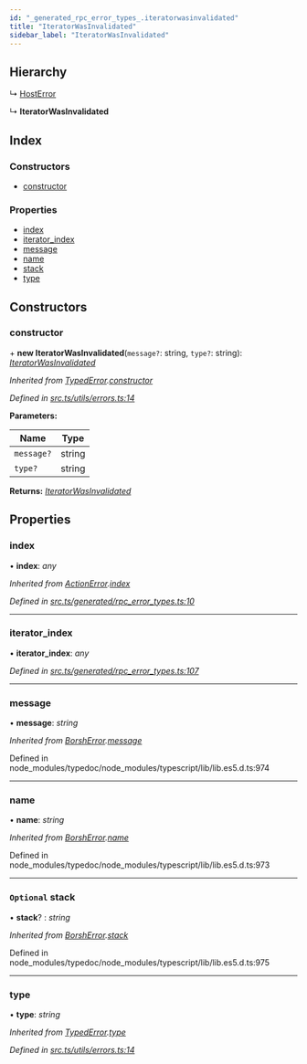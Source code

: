 ```yaml
---
id: "_generated_rpc_error_types_.iteratorwasinvalidated"
title: "IteratorWasInvalidated"
sidebar_label: "IteratorWasInvalidated"
---
```


## Hierarchy

  ↳ [HostError](_generated_rpc_error_types_.hosterror.md)

  ↳ **IteratorWasInvalidated**

## Index

### Constructors

* [constructor](_generated_rpc_error_types_.iteratorwasinvalidated.md#constructor)

### Properties

* [index](_generated_rpc_error_types_.iteratorwasinvalidated.md#index)
* [iterator_index](_generated_rpc_error_types_.iteratorwasinvalidated.md#iterator_index)
* [message](_generated_rpc_error_types_.iteratorwasinvalidated.md#message)
* [name](_generated_rpc_error_types_.iteratorwasinvalidated.md#name)
* [stack](_generated_rpc_error_types_.iteratorwasinvalidated.md#optional-stack)
* [type](_generated_rpc_error_types_.iteratorwasinvalidated.md#type)

## Constructors

###  constructor

\+ **new IteratorWasInvalidated**(`message?`: string, `type?`: string): *[IteratorWasInvalidated](_generated_rpc_error_types_.iteratorwasinvalidated.md)*

*Inherited from [TypedError](_utils_errors_.typederror.md).[constructor](_utils_errors_.typederror.md#constructor)*

*Defined in [src.ts/utils/errors.ts:14](https://github.com/nearprotocol/nearlib/blob/de49029/src.ts/utils/errors.ts#L14)*

**Parameters:**

Name | Type |
------ | ------ |
`message?` | string |
`type?` | string |

**Returns:** *[IteratorWasInvalidated](_generated_rpc_error_types_.iteratorwasinvalidated.md)*

## Properties

###  index

• **index**: *any*

*Inherited from [ActionError](_generated_rpc_error_types_.actionerror.md).[index](_generated_rpc_error_types_.actionerror.md#index)*

*Defined in [src.ts/generated/rpc_error_types.ts:10](https://github.com/nearprotocol/nearlib/blob/de49029/src.ts/generated/rpc_error_types.ts#L10)*

___

###  iterator_index

• **iterator_index**: *any*

*Defined in [src.ts/generated/rpc_error_types.ts:107](https://github.com/nearprotocol/nearlib/blob/de49029/src.ts/generated/rpc_error_types.ts#L107)*

___

###  message

• **message**: *string*

*Inherited from [BorshError](_utils_serialize_.borsherror.md).[message](_utils_serialize_.borsherror.md#message)*

Defined in node_modules/typedoc/node_modules/typescript/lib/lib.es5.d.ts:974

___

###  name

• **name**: *string*

*Inherited from [BorshError](_utils_serialize_.borsherror.md).[name](_utils_serialize_.borsherror.md#name)*

Defined in node_modules/typedoc/node_modules/typescript/lib/lib.es5.d.ts:973

___

### `Optional` stack

• **stack**? : *string*

*Inherited from [BorshError](_utils_serialize_.borsherror.md).[stack](_utils_serialize_.borsherror.md#optional-stack)*

Defined in node_modules/typedoc/node_modules/typescript/lib/lib.es5.d.ts:975

___

###  type

• **type**: *string*

*Inherited from [TypedError](_utils_errors_.typederror.md).[type](_utils_errors_.typederror.md#type)*

*Defined in [src.ts/utils/errors.ts:14](https://github.com/nearprotocol/nearlib/blob/de49029/src.ts/utils/errors.ts#L14)*
